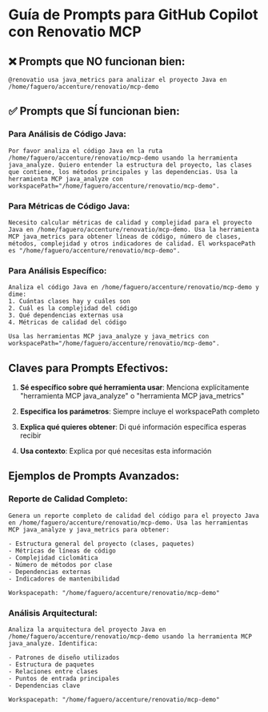 # Guía de Prompts para GitHub Copilot con Renovatio MCP

## ❌ Prompts que NO funcionan bien:
```
@renovatio usa java_metrics para analizar el proyecto Java en /home/faguero/accenture/renovatio/mcp-demo
```

## ✅ Prompts que SÍ funcionan bien:

### Para Análisis de Código Java:
```
Por favor analiza el código Java en la ruta /home/faguero/accenture/renovatio/mcp-demo usando la herramienta java_analyze. Quiero entender la estructura del proyecto, las clases que contiene, los métodos principales y las dependencias. Usa la herramienta MCP java_analyze con workspacePath="/home/faguero/accenture/renovatio/mcp-demo".
```

### Para Métricas de Código Java:
```
Necesito calcular métricas de calidad y complejidad para el proyecto Java en /home/faguero/accenture/renovatio/mcp-demo. Usa la herramienta MCP java_metrics para obtener líneas de código, número de clases, métodos, complejidad y otros indicadores de calidad. El workspacePath es "/home/faguero/accenture/renovatio/mcp-demo".
```

### Para Análisis Específico:
```
Analiza el código Java en /home/faguero/accenture/renovatio/mcp-demo y dime:
1. Cuántas clases hay y cuáles son
2. Cuál es la complejidad del código
3. Qué dependencias externas usa
4. Métricas de calidad del código

Usa las herramientas MCP java_analyze y java_metrics con workspacePath="/home/faguero/accenture/renovatio/mcp-demo".
```

## Claves para Prompts Efectivos:

1. **Sé específico sobre qué herramienta usar**: Menciona explícitamente "herramienta MCP java_analyze" o "herramienta MCP java_metrics"

2. **Especifica los parámetros**: Siempre incluye el workspacePath completo

3. **Explica qué quieres obtener**: Di qué información específica esperas recibir

4. **Usa contexto**: Explica por qué necesitas esta información

## Ejemplos de Prompts Avanzados:

### Reporte de Calidad Completo:
```
Genera un reporte completo de calidad del código para el proyecto Java en /home/faguero/accenture/renovatio/mcp-demo. Usa las herramientas MCP java_analyze y java_metrics para obtener:

- Estructura general del proyecto (clases, paquetes)
- Métricas de líneas de código
- Complejidad ciclomática
- Número de métodos por clase
- Dependencias externas
- Indicadores de mantenibilidad

Workspacepath: "/home/faguero/accenture/renovatio/mcp-demo"
```

### Análisis Arquitectural:
```
Analiza la arquitectura del proyecto Java en /home/faguero/accenture/renovatio/mcp-demo usando la herramienta MCP java_analyze. Identifica:

- Patrones de diseño utilizados
- Estructura de paquetes
- Relaciones entre clases
- Puntos de entrada principales
- Dependencias clave

Workspacepath: "/home/faguero/accenture/renovatio/mcp-demo"
```
